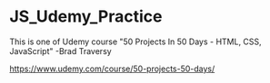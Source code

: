 # JS_Udemy_Practice
This is one of Udemy course "50 Projects In 50 Days - HTML, CSS, JavaScript"
-Brad Traversy

https://www.udemy.com/course/50-projects-50-days/
